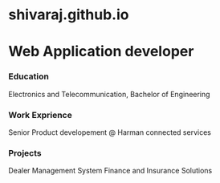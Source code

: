 # shivaraj.github.io

# Web Application developer 

### Education
 Electronics and Telecommunication, Bachelor of Engineering


### Work Exprience
Senior Product developement @ Harman connected services

### Projects
Dealer Management System
Finance and Insurance Solutions

